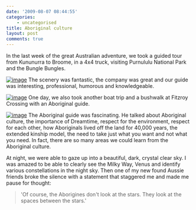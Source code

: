 ```yaml
---
date: '2009-08-07 08:44:55'
categories:
    - uncategorised
title: Aboriginal culture
layout: post
comments: true
---
```


In the last week of the great Australian adventure, we took a guided
tour from Kununurra to Broome, in a 4x4 truck, visiting Purnululu
National Park and the Bungle Bungles.

[![image](http://lh5.ggpht.com/_l2uGy1RGCiE/SnvVrXDc_uI/AAAAAAAABYI/P8aT2DBCMV4/s400/IMGP1532.JPG)](http://picasaweb.google.co.uk/lh/photo/8OxjG4AwCyTYe9eOxm96pw?feat=embedwebsite)
The scenery was fantastic, the company was great and our guide was
interesting, professional, humorous and knowledgeable.

[![image](http://lh6.ggpht.com/_l2uGy1RGCiE/SnvWp3FngNI/AAAAAAAABYM/mw-9tg97xmo/s400/IMGP1542.JPG)](http://picasaweb.google.co.uk/lh/photo/Rsu7UaRl7ODO-ABeOS-IAw?feat=embedwebsite)
One day, we also took another boat trip and a bushwalk at Fitzroy
Crossing with an Aboriginal guide.

[![image](http://lh3.ggpht.com/_l2uGy1RGCiE/SnvaBzBIYLI/AAAAAAAABYY/qKW2dp2s310/s400/IMGP1635.JPG)](http://picasaweb.google.co.uk/lh/photo/m3956X694AYz7fGPAY0bRw?feat=embedwebsite)
The Aboriginal guide was fascinating. He talked about Aboriginal
culture, the importance of Dreamtime, respect for the environment,
respect for each other, how Aboriginals lived off the land for 40,000
years, the extended kinship model, the need to take just what you want
and not what you need. In fact, there are so many areas we could learn
from the Aboriginal culture.

At night, we were able to gaze up into a beautiful, dark, crystal clear
sky. I was amazed to be able to clearly see the Milky Way, Venus and
identify various constellations in the night sky. Then one of my new
found Aussie friends broke the silence with a statement that staggered
me and made me pause for thought:

> 'Of course, the Aborigines don't look at the stars. They look at the
> spaces between the stars.'
